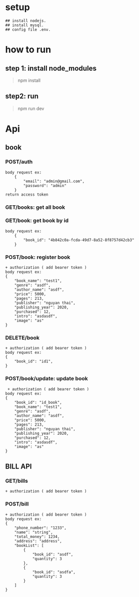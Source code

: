 # setup
    ## install nodejs.
    ## install mysql.
    ## config file .env.


# how to run
## step 1: install node_modules

> npm install
## step2: run

> npm run dev



# Api 
## book
### POST/auth
    body request ex: 
        {
            "email": "admin@gmail.com",
            "password": "admin"
        }
    return access token


### GET/books: get all book

### GET/book: get book by id
    body request ex:
        {
            "book_id": "4b842c0a-fcda-49d7-8a52-8f8757d42cb3"
        }
### POST/book: register book
    + authorization ( add bearer token )
    body request ex: 
    {
        "book_name": "test1",
        "genre": "asdf",
        "author_name": "asdf",
        "price": 5000,
        "pages": 213,
        "publisher": "nguyan thai",
        "publishing_year": 2020,
        "purchased": 12,
        "intro": "asdasdf",
        "image": "as"
    }
### DELETE/book
    + authorization ( add bearer token )
    body request ex: 
    {
        "book_id": "id1",
    }

### POST/book/update: update book
     + authorization ( add bearer token )
    body request ex: 
    {   
        "book_id": "id_book",
        "book_name": "test1",
        "genre": "asdf",
        "author_name": "asdf",
        "price": 5000,
        "pages": 213,
        "publisher": "nguyan thai",
        "publishing_year": 2020,
        "purchased": 12,
        "intro": "asdasdf",
        "image": "as"
    }


## BILL API

### GET/bills
    + authorization ( add bearer token )
### POST/bill
    + authorization ( add bearer token )
    body request ex:
    {
        "phone_number": "1233",
        "name": "string",
        "total_money": 1234,
        "address": "address",
        "bookList": [
            {
                "book_id": "asdf",
                "quantity": 3
            },
            {
                "book_id": "asdfa",
                "quantity": 3
            }
        ]
    }